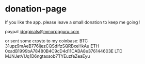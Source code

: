 # donation-page

If you like the app. please leave a small donation to keep me going !

paypal jdorginals@mmorpgguru.com

or sent some crpyto to my coinbase:
BTC 31upz9mAeB776ijezCQSdifzSQRBxeHkAu
ETH 0xadB1999bA78480B4C9cD4d11CABA8e376144603E
LTD MJNJetVUq1D6ngtaxsob7TYEuzfeZeaEyu